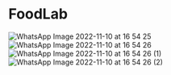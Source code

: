 # FoodLab
![WhatsApp Image 2022-11-10 at 16 54 25](https://user-images.githubusercontent.com/95627035/201132000-84ca6fb5-e2e3-400f-aaba-9f68b2460862.jpeg)
![WhatsApp Image 2022-11-10 at 16 54 26](https://user-images.githubusercontent.com/95627035/201132022-005778e3-9195-49be-b1b1-a2b0cbe28047.jpeg)
![WhatsApp Image 2022-11-10 at 16 54 26 (1)](https://user-images.githubusercontent.com/95627035/201132080-60446610-00d6-49fd-bc74-5e4845d9febf.jpeg)
![WhatsApp Image 2022-11-10 at 16 54 26 (2)](https://user-images.githubusercontent.com/95627035/201132092-2969cd27-ce40-45e6-bb15-382ce1257e27.jpeg)
